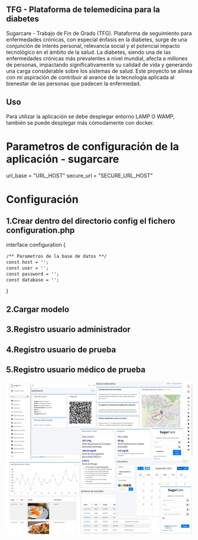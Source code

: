 ## TFG - Plataforma de telemedicina para la diabetes
Sugarcare - Trabajo de Fin de Grado (TFG). Plataforma de seguimiento para enfermedades crónicas, con especial énfasis en la diabetes, surge de una conjunción de interés personal, relevancia social y el potencial impacto tecnológico en el ámbito de la salud. La diabetes, siendo una de las enfermedades crónicas más prevalentes a nivel mundial, afecta a millones de personas, impactando significativamente su calidad de vida y generando una carga considerable sobre los sistemas de salud. Este proyecto se alinea con mi aspiración de contribuir al avance de la tecnología aplicada al bienestar de las personas que padecen la enfermedad.

## Uso

Para utilizar la aplicación se debe desplegar entorno LAMP O WAMP, también se puede desplegar más cómodamente con docker.

# Parametros de configuración de la aplicación - sugarcare
url_base = "URL_HOST"
secure_url = "SECURE_URL_HOST"

# Configuración
## 1.Crear dentro del directorio config el fichero configuration.php
interface configuration {

    /** Parametros de la base de datos **/
    const host = '';
    const user = '';
    const password = '';
    const database = '';
}

## 2.Cargar modelo
## 3.Registro usuario administrador
## 4.Registro usuario de prueba
## 5.Registro usuario médico de prueba

![ejemplo matriz](./attribution/images/app.jpg)